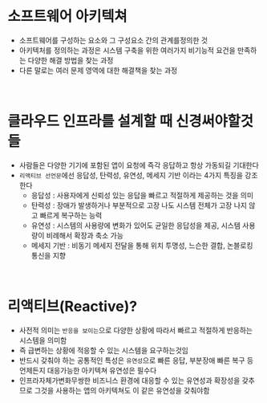 # 소프트웨어 아키텍쳐

- 소프트웨어를 구성하는 요소와 그 구성요소 간의 관계를정의한 것
- 아키텍처를 정의하는 과정은 시스템 구축을 위한 여러가지 비기능적 요건을 만족하는 다양한 해결 방법을 찾는 과정
- 다른 말로는 여러 문제 영역에 대한 해결책을 찾는 과정

<br>

# 클라우드 인프라를 설계할 때 신경써야할것들

- 사람들은 다양한 기기에 포함된 앱이 요청에 즉각 응답하고 항상 가동되길 기대한다
- `리액티브 선언문`에선 응답성, 탄력성, 유연성, 메세지 기반 이라는 4가지 특징을 강조한다
  - 응답성 : 사용자에게 신뢰성 있는 응답을 빠르고 적절하게 제공하는 것을 의미
  - 탄력성 : 장애가 발생하거나 부분적으로 고장 나도 시스템 전체가 고장 나지 않고 빠르게 복구하는 능력
  - 유연성 : 시스템의 사용량에 변화가 있어도 균일한 응답성을 제공, 시스템 사용량이 비례해서 확장과 축소 가능
  - 메세지 기반 : 비동기 메세지 전달을 통해 위치 투명성, 느슨한 결합, 논블로킹 통신을 지향

<br>

# 리액티브(Reactive)?

- 사전적 의미는 `반응을 보이는`으로 다양한 상황에 따라서 빠르고 적절하게 반응하는 시스템을 의미함
- 즉 급변하는 상황에 적응할 수 있는 시스템을 요구하는것임
- 반드시 갖춰야 하는 공통적인 특성은 `유연성`으로 빠른 응답, 부분장애 빠른 복구 등 언제든지 대응가능한 아키텍쳐 유연성은 필수다
- 인프라자체가변화무쌍한 비즈니스 환경에 대응할 수 있는 유연성과 확장성을 갖추므로 그것을 사용하는 앱의 아키텍쳐도 이 같은 유연성을 갖춰야함
